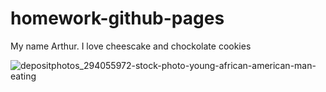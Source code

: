 # homework-github-pages

My name Arthur. I love cheescake and chockolate cookies

![depositphotos_294055972-stock-photo-young-african-american-man-eating](https://user-images.githubusercontent.com/125126241/220932715-4bf5e3b6-a1c9-4c73-98b2-fc29db83414a.jpg)
